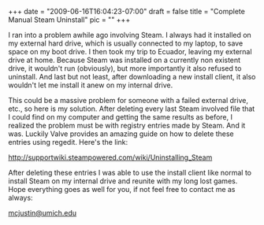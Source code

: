 
+++
date = "2009-06-16T16:04:23-07:00"
draft = false
title = "Complete Manual Steam Uninstall"
pic = ""
+++

<p>
    I ran into a problem awhile ago involving Steam.  I always had it installed on my external hard
    drive, which is usually connected to my laptop, to save space on my boot drive.  I then took my
    trip to Ecuador, leaving my external drive at home.  Because Steam was installed on a currently
    non existent drive, it wouldn't run (obviously), but more importantly it also refused to uninstall.
    And last but not least, after downloading a new install client, it also wouldn't let me install it
    anew on my internal drive.  
    </p>
    <p>
    This could be a massive problem for someone with a failed external drive, etc., so here is my
    solution.  After deleting every last Steam involved file that I could find on my computer and
    getting the same results as before, I realized the problem must be with registry entries made
    by Steam.  And it was.  Luckily Valve provides an amazing guide on how to delete these entries
    using regedit.  Here's the link:
    </p>    
    <p>
    <a href = "http://supportwiki.steampowered.com/wiki/Uninstalling_Steam">http://supportwiki.steampowered.com/wiki/Uninstalling_Steam</a>
    </p>
    <p>
    After deleting these entries I was able to use the install client like normal to install Steam
    on my internal drive and reunite with my long lost games.  Hope everything goes as well for you,
    if not feel free to contact me as always:
    </p>
    <p>
    <a href = "mailto: justin@justinmccandless.com"> mcjustin@umich.edu </a>    
    </p>